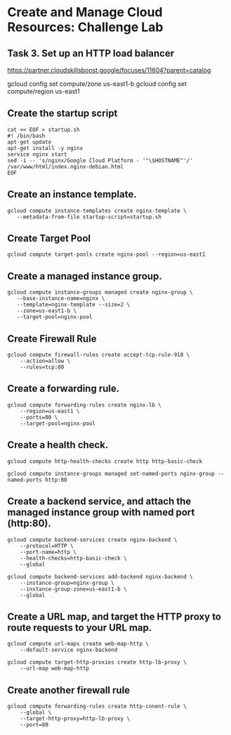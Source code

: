 # Create and Manage Cloud Resources: Challenge Lab
## Task 3. Set up an HTTP load balancer
https://partner.cloudskillsboost.google/focuses/11604?parent=catalog

gcloud config set compute/zone us-east1-b
gcloud config set compute/region us-east1

## Create the startup script
```
cat << EOF > startup.sh
#! /bin/bash
apt-get update
apt-get install -y nginx
service nginx start
sed -i -- 's/nginx/Google Cloud Platform - '"\$HOSTNAME"'/' /var/www/html/index.nginx-debian.html
EOF
```

## Create an instance template.
```
gcloud compute instance-templates create nginx-template \
   --metadata-from-file startup-script=startup.sh
```
	 
## Create Target Pool
```
gcloud compute target-pools create nginx-pool --region=us-east1
```
## Create a managed instance group.
```
gcloud compute instance-groups managed create nginx-group \
   --base-instance-name=nginx \
   --template=nginx-template --size=2 \
   --zone=us-east1-b \
   --target-pool=nginx-pool
```
## Create Firewall Rule
```
gcloud compute firewall-rules create accept-tcp-rule-918 \
    --action=allow \
    --rules=tcp:80
```
## Create a forwarding rule.
```
gcloud compute forwarding-rules create nginx-lb \
	--region=us-east1 \
    --ports=80 \
	--target-pool=nginx-pool
```    
## Create a health check.
```
gcloud compute http-health-checks create http http-basic-check

gcloud compute instance-groups managed set-named-ports nginx-group --named-ports http:80
```
## Create a backend service, and attach the managed instance group with named port (http:80).
```
gcloud compute backend-services create nginx-backend \
    --protocol=HTTP \
    --port-name=http \
    --health-checks=http-basic-check \
    --global

gcloud compute backend-services add-backend nginx-backend \
    --instance-group=nginx-group \
    --instance-group-zone=us-east1-b \
    --global
```
## Create a URL map, and target the HTTP proxy to route requests to your URL map.
```
gcloud compute url-maps create web-map-http \
    --default-service nginx-backend

gcloud compute target-http-proxies create http-lb-proxy \
    --url-map web-map-http
```	
## Create another firewall rule
```
gcloud compute forwarding-rules create http-conent-rule \
	--global \
	--target-http-proxy=http-lb-proxy \
	--port=80
```